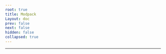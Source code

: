 ```yaml
---
root: true
title: Modpack
Layout: doc
prev: false
next: false
hidden: false
collapsed: true
---
```


---
